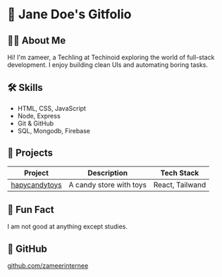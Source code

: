 # 🌟 Jane Doe's Gitfolio

## 👩‍💻 About Me
Hi! I'm zameer, a Techling at Techinoid exploring the world of full-stack development. I enjoy building clean UIs and automating boring tasks.

## 🛠️ Skills
- HTML, CSS, JavaScript
- Node, Express
- Git & GitHub
- SQL, Mongodb, Firebase

## 📂 Projects
| Project | Description | Tech Stack |
|--------|-------------|------------|
| [hapycandytoys](https://hapycandytoys.com) | A candy store with toys | React, Tailwand |

## 🧠 Fun Fact
I am not good at anything except studies.
## 🔗 GitHub
[github.com/zameerinternee](https://github.com/ZameerInternee)
